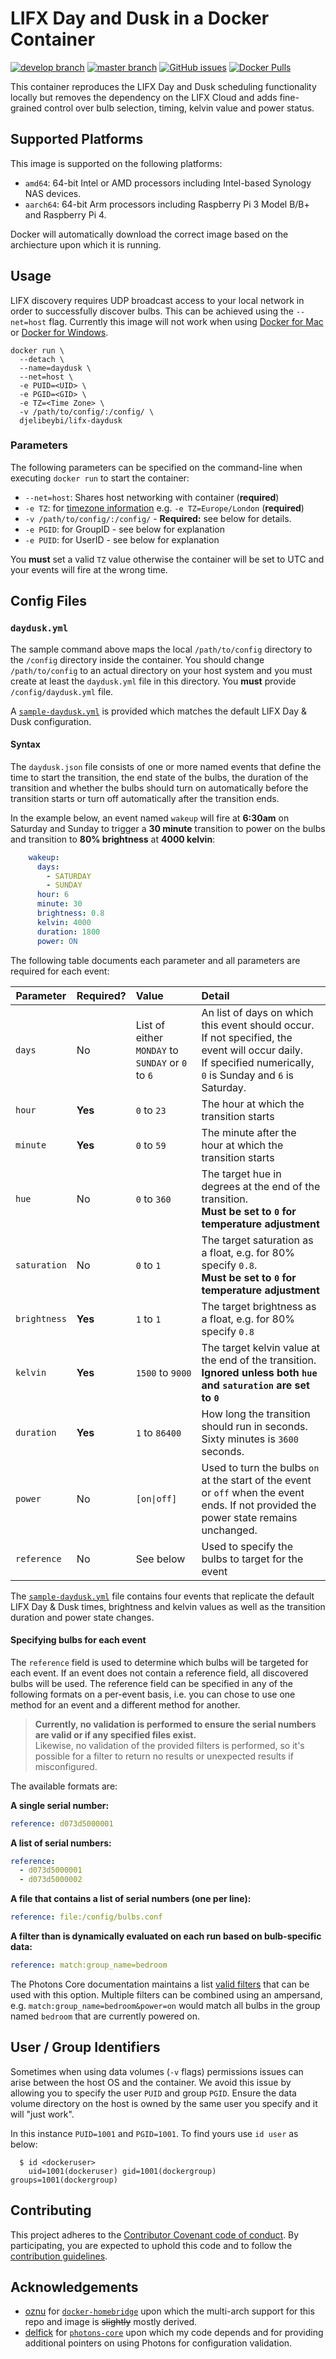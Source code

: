 # LIFX Day and Dusk in a Docker Container

[![develop branch](https://img.shields.io/travis/djelibeybi/docker-lifx-daydusk/develop?label=develop&logo=travis&style=for-the-badge)](https://travis-ci.org/Djelibeybi/docker-lifx-daydusk) [![master branch](https://img.shields.io/travis/djelibeybi/docker-lifx-daydusk/master?label=master&logo=travis&style=for-the-badge)](https://travis-ci.org/Djelibeybi/docker-lifx-daydusk) [![GitHub issues](https://img.shields.io/github/issues/djelibeybi/docker-lifx-daydusk?logo=github&style=for-the-badge)](https://github.com/Djelibeybi/docker-lifx-daydusk/issues) [![Docker Pulls](https://img.shields.io/docker/pulls/djelibeybi/lifx-daydusk?logo=docker&style=for-the-badge)](https://hub.docker.com/r/djelibeybi/lifx-daydusk)



This container reproduces the LIFX Day and Dusk scheduling functionality locally but removes the dependency on the LIFX Cloud and adds fine-grained control over bulb selection, timing, kelvin value and power status. 

## Supported Platforms

This image is supported on the following platforms:
 * `amd64`: 64-bit Intel or AMD processors including Intel-based Synology NAS devices. 
 * `aarch64`: 64-bit Arm processors including Raspberry Pi 3 Model B/B+ and Raspberry Pi 4.

Docker will automatically download the correct image based on the archiecture upon which it is running.

## Usage

LIFX discovery requires UDP broadcast access to your local network in order to successfully discover bulbs. This can be achieved using the ```--net=host``` flag. Currently this image will not work when using [Docker for Mac](https://github.com/docker/for-mac/issues/68) or [Docker for Windows](https://github.com/docker/for-win/issues/543).


```
docker run \
  --detach \
  --name=daydusk \
  --net=host \
  -e PUID=<UID> \
  -e PGID=<GID> \
  -e TZ=<Time Zone> \
  -v /path/to/config/:/config/ \
  djelibeybi/lifx-daydusk
```

### Parameters

The following parameters can be specified on the command-line when executing `docker run` to start the container:

* `--net=host`: Shares host networking with container (**required**)
* `-e TZ`: for [timezone information](https://en.wikipedia.org/wiki/List_of_tz_database_time_zones) e.g. `-e TZ=Europe/London` (**required**)
* `-v /path/to/config/:/config/` - **Required:** see below for details.
* `-e PGID`: for GroupID - see below for explanation
* `-e PUID`: for UserID - see below for explanation

You **must** set a valid `TZ` value otherwise the container will be set to UTC and your events will fire at the wrong time.

## Config Files

### `daydusk.yml`

The sample command above maps the local `/path/to/config` directory to the `/config` directory inside the container. You should change `/path/to/config` to an actual directory on your host system and you must create at least the `daydusk.yml` file in this directory. You **must** provide `/config/daydusk.yml` file. 

A [`sample-daydusk.yml`](https://github.com/Djelibeybi/docker-lifx-daydusk/blob/develop/sample-daydusk.yml) is provided which matches the default LIFX Day & Dusk configuration. 

#### Syntax

The `daydusk.json` file consists of one or more named events that define the time to start the transition, the end state of the bulbs, the duration of the transition and whether the bulbs should turn on automatically before the transition starts or turn off automatically after the transition ends.

In the example below, an event named `wakeup` will fire at **6:30am** on Saturday and Sunday to trigger a **30 minute** transition to power on the bulbs and transition to **80% brightness** at **4000 kelvin**:

```yaml
    wakeup:
      days:
        - SATURDAY
        - SUNDAY
      hour: 6
      minute: 30
      brightness: 0.8
      kelvin: 4000
      duration: 1800
      power: ON
```

The following table documents each parameter and all parameters are required for each event:

| Parameter    | Required? | Value            | Detail |
| ------------ | :-------- | :--------------- | :----- |
| `days`       | No        | List of either `MONDAY` to `SUNDAY` or `0` to `6` | An list of days on which this event should occur. If not specified, the event will occur daily.<br>If specified numerically, `0` is Sunday and `6` is Saturday. |
| `hour`       | **Yes**   | `0` to `23`     | The hour at which the transition starts |
| `minute`     | **Yes**   |`0` to `59`      | The minute after the hour at which the transition starts |
| `hue`        | No        |`0` to `360`     | The target hue in degrees at the end of the transition.<br>**Must be set to `0` for temperature adjustment** |
| `saturation` | No        |`0` to `1`       | The target saturation as a float, e.g. for 80% specify `0.8`.<br>**Must be set to `0` for temperature adjustment** |
| `brightness` | **Yes**   |`1` to `1`       | The target brightness as a float, e.g. for 80% specify `0.8` |
| `kelvin`     | **Yes**   |`1500` to `9000` | The target kelvin value at the end of the transition.<br>**Ignored unless both `hue` and `saturation` are set to `0`** |
| `duration`   | **Yes**   |`1` to `86400`   | How long the transition should run in seconds.<br>Sixty minutes is `3600` seconds. |
| `power`      | No        | <code>[on&#124;off]</code> | Used to turn the bulbs `on` at the start of the event or `off` when the event ends. If not provided the power state remains unchanged. |
| `reference`  | No        | See below       | Used to specify the bulbs to target for the event | 

The [`sample-daydusk.yml`](https://github.com/Djelibeybi/docker-lifx-daydusk/blob/develop/sample-daydusk.yml) file contains four events that replicate the default LIFX Day & Dusk times, brightness and kelvin values as well as the transition duration and power state changes. 

#### Specifying bulbs for each event

The `reference` field is used to determine which bulbs will be targeted for each event. If an event does not contain a reference field, all discovered bulbs will be used. The reference field can be specified in any of the following formats on a per-event basis, i.e. you can chose to use one method for an event and a different method for another.

> **Currently, no validation is performed to ensure the serial numbers are valid or if any specified files exist.** <br>
> Likewise, no validation of the provided filters is performed, so it's possible for a filter to return no results or unexpected results if misconfigured.

The available formats are:
  
**A single serial number:**
```yaml
reference: d073d5000001
```

**A list of serial numbers:**
```yaml
reference: 
  - d073d5000001
  - d073d5000002
```
  
**A file that contains a list of serial numbers (one per line):**
```yaml
reference: file:/config/bulbs.conf
```

**A filter than is dynamically evaluated on each run based on bulb-specific data:**
```yaml
reference: match:group_name=bedroom
```

The Photons Core documentation maintains a list [valid filters](https://delfick.github.io/photons-core/modules/photons_device_finder.html#finder-filters) that can be used with this option. Multiple filters can be combined using an ampersand, e.g. `match:group_name=bedroom&power=on` would match all bulbs in the group named `bedroom` that are currently powered on.

## User / Group Identifiers

Sometimes when using data volumes (`-v` flags) permissions issues can arise between the host OS and the container. We avoid this issue by allowing you to specify the user `PUID` and group `PGID`. Ensure the data volume directory on the host is owned by the same user you specify and it will "just work".

In this instance `PUID=1001` and `PGID=1001`. To find yours use `id user` as below:

```
  $ id <dockeruser>
    uid=1001(dockeruser) gid=1001(dockergroup) groups=1001(dockergroup)
```

## Contributing

This project adheres to the [Contributor Covenant code of conduct](.github/CODE_OF_CONDUCT.md). By participating, you are expected to uphold this code and to follow the [contribution guidelines](.github/CONTRIBUTING.md).

## Acknowledgements

* [oznu](https://github.com/oznu) for [`docker-homebridge`](https://github.com/oznu/docker-homebridge) upon which the multi-arch support for this repo and image is ~~slightly~~ mostly derived.
* [delfick](https://github.com/delfick) for [`photons-core`](https://github.com/delfick/photons-core) upon which my code depends and for providing additional pointers on using Photons for configuration validation.
